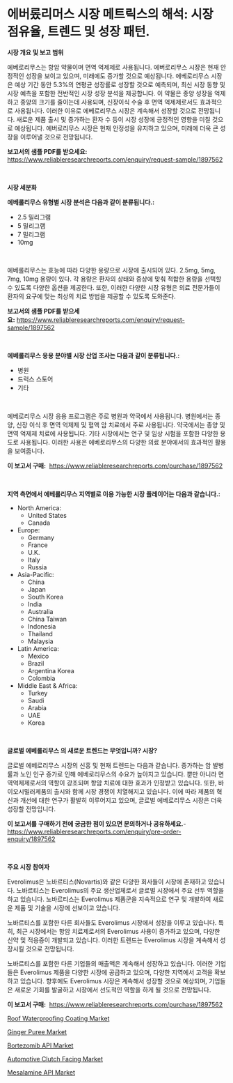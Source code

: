 <p><h1>에버롰리머스 시장 메트릭스의 해석: 시장 점유율, 트렌드 및 성장 패턴.</h1></p><p><strong>시장 개요 및 보고 범위</strong></p>
<p><p>에베로리무스는 항암 약물이며 면역 억제제로 사용됩니다. 에버로리무스 시장은 현재 안정적인 성장을 보이고 있으며, 미래에도 증가할 것으로 예상됩니다. 에베로리무스 시장은 예상 기간 동안 5.3%의 연평균 성장률로 성장할 것으로 예측되며, 최신 시장 동향 및 시장 예측을 포함한 전반적인 시장 성장 분석을 제공합니다. 이 약물은 종양 성장을 억제하고 종양의 크기를 줄이는데 사용되며, 신장이식 수술 후 면역 억제제로서도 효과적으로 사용됩니다. 이러한 이유로 에베로리무스 시장은 계속해서 성장할 것으로 전망됩니다. 새로운 제품 출시 및 증가하는 환자 수 등이 시장 성장에 긍정적인 영향을 미칠 것으로 예상됩니다. 에버로리무스 시장은 현재 안정성을 유지하고 있으며, 미래에 더욱 큰 성장을 이루어낼 것으로 전망됩니다.</p></p>
<p><strong>보고서의 샘플 PDF를 받으세요:</strong> <a href="https://www.reliableresearchreports.com/enquiry/request-sample/1897562">https://www.reliableresearchreports.com/enquiry/request-sample/1897562</a></p>
<p>&nbsp;</p>
<p><strong>시장 세분화</strong></p>
<p><strong>에베롤리무스 유형별 시장 분석은 다음과 같이 분류됩니다.:</strong></p>
<p><ul><li>2.5 밀리그램</li><li>5 밀리그램</li><li>7 밀리그램</li><li>10mg</li></ul></p>
<p>&nbsp;</p>
<p><p>에베롤리무스는 효능에 따라 다양한 용량으로 시장에 출시되어 있다. 2.5mg, 5mg, 7mg, 10mg 용량이 있다. 각 용량은 환자의 상태와 증상에 맞춰 적합한 용량을 선택할 수 있도록 다양한 옵션을 제공한다. 또한, 이러한 다양한 시장 유형은 의료 전문가들이 환자의 요구에 맞는 최상의 치료 방법을 제공할 수 있도록 도와준다.</p></p>
<p><strong>보고서의 샘플 PDF를 받으세요:</strong>&nbsp;<a href="https://www.reliableresearchreports.com/enquiry/request-sample/1897562">https://www.reliableresearchreports.com/enquiry/request-sample/1897562</a></p>
<p>&nbsp;</p>
<p><strong> 에베롤리무스 응용 분야별 시장 산업 조사는 다음과 같이 분류됩니다.:</strong></p>
<p><ul><li>병원</li><li>드럭스 스토어</li><li>기타</li></ul></p>
<p>&nbsp;</p>
<p><p>에베로리무스 시장 응용 프로그램은 주로 병원과 약국에서 사용됩니다. 병원에서는 종양, 신장 이식 후 면역 억제제 및 혈액 암 치료에서 주로 사용됩니다. 약국에서는 종양 및 면역 억제제 치료에 사용됩니다. 기타 시장에서는 연구 및 임상 시험을 포함한 다양한 용도로 사용됩니다. 이러한 사용은 에베로리무스의 다양한 의료 분야에서의 효과적인 활용을 보여줍니다.</p></p>
<p><strong>이 보고서 구매:</strong>&nbsp; <a href="https://www.reliableresearchreports.com/purchase/1897562">https://www.reliableresearchreports.com/purchase/1897562</a></p>
<p>&nbsp;</p>
<p><strong>지역 측면에서 에베롤리무스 지역별로 이용 가능한 시장 플레이어는 다음과 같습니다.:</strong></p>
<p><ul>
    <li>
        North America:
        <ul>
            <li>United States</li>
            <li>Canada</li>
        </ul>
    </li>
    <li>
        Europe:
        <ul>
            <li>Germany</li>
            <li>France</li>
            <li>U.K.</li>
            <li>Italy</li>
            <li>Russia</li>
        </ul>
    </li>
    <li>
        Asia-Pacific:
        <ul>
            <li>China</li>
            <li>Japan</li>
            <li>South Korea</li>
            <li>India</li>
            <li>Australia</li>
            <li>China Taiwan</li>
            <li>Indonesia</li>
            <li>Thailand</li>
            <li>Malaysia</li>
        </ul>
    </li>
    <li>
        Latin America:
        <ul>
            <li>Mexico</li>
            <li>Brazil</li>
            <li>Argentina Korea</li>
            <li>Colombia</li>
        </ul>
    </li>
    <li>
        Middle East & Africa:
        <ul>
            <li>Turkey</li>
            <li>Saudi</li>
            <li>Arabia</li>
            <li>UAE</li>
            <li>Korea</li>
        </ul>
    </li>
    </ul></p>
<p>&nbsp;</p>
<p><strong>글로벌 에베롤리무스 의 새로운 트렌드는 무엇입니까? 시장?</strong></p>
<p><p>글로벌 에베로리무스 시장의 신흥 및 현재 트렌드는 다음과 같습니다. 증가하는 암 발병률과 노인 인구 증가로 인해 에베로리무스의 수요가 높아지고 있습니다. 뿐만 아니라 면역억제제로서의 역할이 강조되며 항암 치료에 대한 효과가 인정받고 있습니다. 또한, 바이오시밀러제품의 출시와 함께 시장 경쟁이 치열해지고 있습니다. 이에 따라 제품의 혁신과 개선에 대한 연구가 활발히 이루어지고 있으며, 글로벌 에베로리무스 시장은 더욱 성장할 전망입니다.</p></p>
<p><strong>이 보고서를 구매하기 전에 궁금한 점이 있으면 문의하거나 공유하세요.</strong>- <a href="https://www.reliableresearchreports.com/enquiry/pre-order-enquiry/1897562">https://www.reliableresearchreports.com/enquiry/pre-order-enquiry/1897562</a></p>
<p>&nbsp;</p>
<p><strong>주요 시장 참여자</strong></p>
<p><p>Everolimus은 노바르티스(Novartis)와 같은 다양한 회사들이 시장에 존재하고 있습니다. 노바르티스는 Everolimus의 주요 생산업체로서 글로벌 시장에서 주요 선두 역할을 하고 있습니다. 노바르티스는 Everolimus 제품군을 지속적으로 연구 및 개발하여 새로운 제품 및 기술을 시장에 선보이고 있습니다.</p><p>노바르티스를 포함한 다른 회사들도 Everolimus 시장에서 성장을 이루고 있습니다. 특히, 최근 시장에서는 항암 치료제로서의 Everolimus 사용이 증가하고 있으며, 다양한 신약 및 적응증이 개발되고 있습니다. 이러한 트렌드는 Everolimus 시장을 계속해서 성장시킬 것으로 전망됩니다.</p><p>노바르티스를 포함한 다른 기업들의 매출액은 계속해서 성장하고 있습니다. 이러한 기업들은 Everolimus 제품을 다양한 시장에 공급하고 있으며, 다양한 지역에서 고객을 확보하고 있습니다. 향후에도 Everolimus 시장은 계속해서 성장할 것으로 예상되며, 기업들은 새로운 기회를 발굴하고 시장에서 선도적인 역할을 하게 될 것으로 전망됩니다.</p></p>
<p><strong>이 보고서 구매:</strong>&nbsp;&nbsp;<a href="https://www.reliableresearchreports.com/purchase/1897562">https://www.reliableresearchreports.com/purchase/1897562</a></p>
<p><p><a href="https://github.com/WillieWoodard/Market-Research-Report-List-3/blob/main/roof-waterproofing-coating-market.md">Roof Waterproofing Coating Market</a></p><p><a href="https://view.publitas.com/reportprime-1/ginger-puree-market-analysis-examines-its-scope-on-growth-opportunities-and-forecasted-trends-spanning-from-2024-to-2031/">Ginger Puree Market</a></p><p><a href="https://issuu.com/reportprime-2/docs/bortezomib-api-market-size-2030.pptx">Bortezomib API Market</a></p><p><a href="https://ivy-potential-64b.notion.site/Automotive-Clutch-Facing-Market-Analysis-Examines-its-Scope-on-Growth-Opportunities-and-Forecasted--f2fae72e4d0f4edba275045ed6f9887d">Automotive Clutch Facing Market</a></p><p><a href="https://issuu.com/reportprime-2/docs/mesalamine-api-market-size-2030.pptx">Mesalamine API Market</a></p></p>
